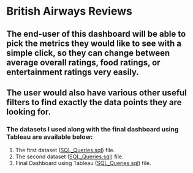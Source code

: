 # British Airways Reviews

## The end-user of this dashboard will be able to pick the metrics they would like to see with a simple click, so they can change between average overall ratings, food ratings, or entertainment ratings  very easily.

## The user would also have various other useful filters to find exactly the data points they are looking for.

### The datasets I used along with the final dashboard using Tableau are available below:

1. The first dataset ([SQL_Queries.sql](https://drive.google.com/file/d/13Fw58ir9-_wl_YTK4OW6LHsuJJGlVZ6I/view?usp=sharing)) file.
2. The second dataset ([SQL_Queries.sql](https://drive.google.com/file/d/13Fw58ir9-_wl_YTK4OW6LHsuJJGlVZ6I/view?usp=sharing)) file.
3. Final Dashboard using Tableau ([SQL_Queries.sql](https://drive.google.com/file/d/13Fw58ir9-_wl_YTK4OW6LHsuJJGlVZ6I/view?usp=sharing)) file.
